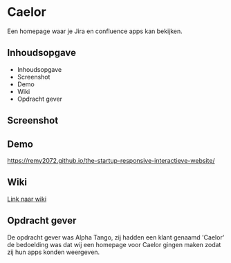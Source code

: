 
# Caelor

Een homepage waar je Jira en confluence apps kan bekijken.


## Inhoudsopgave
- Inhoudsopgave
- Screenshot
- Demo
- Wiki
- Opdracht gever
## Screenshot

## Demo

https://remy2072.github.io/the-startup-responsive-interactieve-website/


## Wiki

[Link naar wiki](https://github.com/Remy2072/the-startup-responsive-interactieve-website/wiki)


## Opdracht gever

De opdracht gever was Alpha Tango, zij hadden een klant genaamd 'Caelor' de bedoelding was dat wij een homepage voor Caelor gingen maken zodat zij hun apps konden weergeven.
